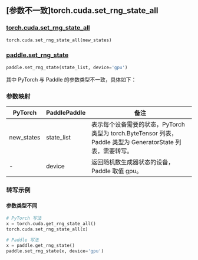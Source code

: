## [参数不一致]torch.cuda.set_rng_state_all

### [torch.cuda.set_rng_state_all](https://pytorch.org/docs/stable/generated/torch.cuda.set_rng_state_all.html#torch.cuda.set_rng_state_all)

```python
torch.cuda.set_rng_state_all(new_states)
```

### [paddle.set_rng_state]()

```python
paddle.set_rng_state(state_list, device='gpu')
```

其中 PyTorch 与 Paddle 的参数类型不一致，具体如下：

### 参数映射

| PyTorch    | PaddlePaddle | 备注                                                                                                            |
| ---------- | ------------ | --------------------------------------------------------------------------------------------------------------- |
| new_states | state_list   | 表示每个设备需要的状态，PyTorch 类型为 torch.ByteTensor 列表，Paddle 类型为 GeneratorState 列表，需要转写。 |
| -          | device       | 返回随机数生成器状态的设备，Paddle 取值 gpu。                                                           |

### 转写示例

#### 参数类型不同

```python
# PyTorch 写法
x = torch.cuda.get_rng_state_all()
torch.cuda.set_rng_state_all(x)

# Paddle 写法
x = paddle.get_rng_state()
paddle.set_rng_state(x, device='gpu')
```
